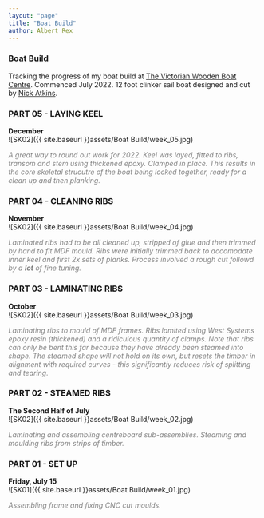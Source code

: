 ```yaml
---
layout: "page"
title: "Boat Build"
author: Albert Rex
---
```


### Boat Build

Tracking the progress of my boat build at [The Victorian Wooden Boat Centre](https://www.woodenboatcentre.com.au/). Commenced July 2022. 12 foot clinker sail boat designed and cut by [Nick Atkins](https://www.instagram.com/nick_atkins_boatbuilder/?hl=en).

### PART 05 - LAYING KEEL

**December**
<br />
![SK02]({{ site.baseurl }}assets/Boat Build/week_05.jpg)

<span style="color:grey">*A great way to round out work for 2022. Keel was layed, fitted to ribs, transom and stem using thickened epoxy. Clamped in place. This results in the core skeletal strucutre of the boat being locked together, ready for a clean up and then planking.*</span>
<br />

### PART 04 - CLEANING RIBS

**November**
<br />
![SK02]({{ site.baseurl }}assets/Boat Build/week_04.jpg)

<span style="color:grey">*Laminated ribs had to be all cleaned up, stripped of glue and then trimmed by hand to fit MDF mould. Ribs were initially trimmed back to accomodate inner keel and first 2x sets of planks. Process involved a rough cut followd by a **lot** of fine tuning.*</span>
<br />

### PART 03 - LAMINATING RIBS

**October**
<br />
![SK02]({{ site.baseurl }}assets/Boat Build/week_03.jpg)

<span style="color:grey">*Laminating ribs to mould of MDF frames. Ribs lamited using West Systems epoxy resin (thickened) and a ridiculous quantity of clamps. Note that ribs can only be bent this far because they have already been steamed into shape. The steamed shape will not hold on its own, but resets the timber in alignment with required curves - this significantly reduces risk of splitting and tearing.*</span>
<br />

### PART 02 - STEAMED RIBS

**The Second Half of July**
<br />
![SK02]({{ site.baseurl }}assets/Boat Build/week_02.jpg)

<span style="color:grey">*Laminating and assembling centreboard sub-assemblies. Steaming and moulding ribs from strips of timber.*</span>
<br />

### PART 01 - SET UP

**Friday, July 15**
<br />
![SK01]({{ site.baseurl }}assets/Boat Build/week_01.jpg)

<span style="color:grey">*Assembling frame and fixing CNC cut moulds.*</span>
<br />





